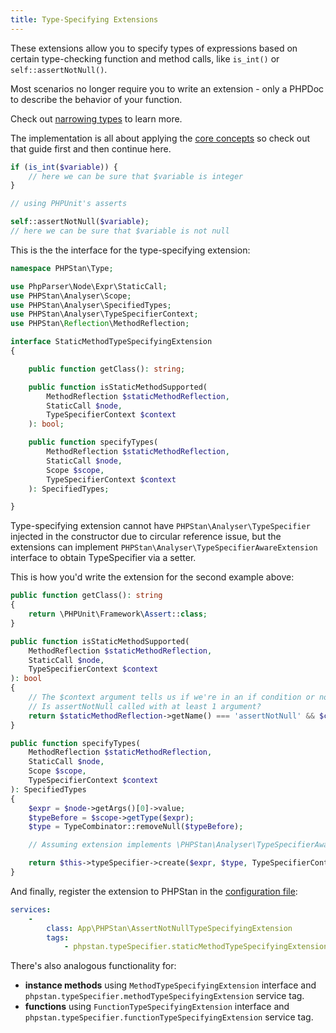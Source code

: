 ```yaml
---
title: Type-Specifying Extensions
---
```


These extensions allow you to specify types of expressions based on certain type-checking function and method calls, like `is_int()` or `self::assertNotNull()`.

<div class="bg-blue-100 border-l-4 border-blue-500 text-blue-700 p-4 mb-4" role="alert">

Most scenarios no longer require you to write an extension - only a PHPDoc to describe the behavior of your function.

Check out [narrowing types](/writing-php-code/narrowing-types) to learn more.

</div>

The implementation is all about applying the [core concepts](/developing-extensions/core-concepts) so check out that guide first and then continue here.

```php
if (is_int($variable)) {
    // here we can be sure that $variable is integer
}
```

```php
// using PHPUnit's asserts

self::assertNotNull($variable);
// here we can be sure that $variable is not null
```

This is the the interface for the type-specifying extension:

```php
namespace PHPStan\Type;

use PhpParser\Node\Expr\StaticCall;
use PHPStan\Analyser\Scope;
use PHPStan\Analyser\SpecifiedTypes;
use PHPStan\Analyser\TypeSpecifierContext;
use PHPStan\Reflection\MethodReflection;

interface StaticMethodTypeSpecifyingExtension
{

	public function getClass(): string;

	public function isStaticMethodSupported(
		MethodReflection $staticMethodReflection,
		StaticCall $node,
		TypeSpecifierContext $context
	): bool;

	public function specifyTypes(
		MethodReflection $staticMethodReflection,
		StaticCall $node,
		Scope $scope,
		TypeSpecifierContext $context
	): SpecifiedTypes;

}
```

Type-specifying extension cannot have `PHPStan\Analyser\TypeSpecifier` injected in the constructor due to circular reference issue, but the extensions can implement `PHPStan\Analyser\TypeSpecifierAwareExtension` interface to obtain TypeSpecifier via a setter.

This is how you'd write the extension for the second example above:

```php
public function getClass(): string
{
	return \PHPUnit\Framework\Assert::class;
}

public function isStaticMethodSupported(
	MethodReflection $staticMethodReflection,
	StaticCall $node,
	TypeSpecifierContext $context
): bool
{
	// The $context argument tells us if we're in an if condition or not (as in this case).
	// Is assertNotNull called with at least 1 argument?
	return $staticMethodReflection->getName() === 'assertNotNull' && $context->null() && isset($node->getArgs()[0]);
}

public function specifyTypes(
	MethodReflection $staticMethodReflection,
	StaticCall $node,
	Scope $scope,
	TypeSpecifierContext $context
): SpecifiedTypes
{
	$expr = $node->getArgs()[0]->value;
	$typeBefore = $scope->getType($expr);
	$type = TypeCombinator::removeNull($typeBefore);

	// Assuming extension implements \PHPStan\Analyser\TypeSpecifierAwareExtension

	return $this->typeSpecifier->create($expr, $type, TypeSpecifierContext::createTruthy());
}
```

And finally, register the extension to PHPStan in the [configuration file](/config-reference):

```yaml
services:
	-
		class: App\PHPStan\AssertNotNullTypeSpecifyingExtension
		tags:
			- phpstan.typeSpecifier.staticMethodTypeSpecifyingExtension
```

There's also analogous functionality for:

* **instance methods** using `MethodTypeSpecifyingExtension` interface and `phpstan.typeSpecifier.methodTypeSpecifyingExtension` service tag.
* **functions** using `FunctionTypeSpecifyingExtension` interface and `phpstan.typeSpecifier.functionTypeSpecifyingExtension` service tag.
